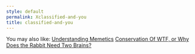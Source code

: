 ```yaml
---
style: default
permalink: Xclassified-and-you
title: classified-and-you
---
```

You may also like:
[Understanding Memetics](http://scp-wiki.net/understanding-memetics)
[Conservation Of WTF, or Why Does the Rabbit Need Two Brains?](http://scp-wiki.net/conservation-of-wtf)